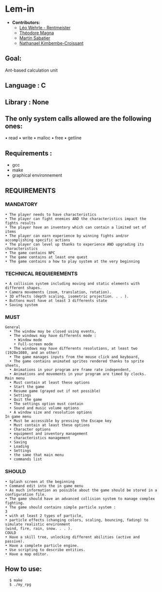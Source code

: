 # Lem-in
- **Contributors:**
  - [Léo Wehrle - Rentmeister](https://github.com/leoWherle)
  - [Théodore Magna](https://github.com/TheodoreEpitech)
  - [Martin Sabatier](https://github.com/Nevi1)
  - [Nathanael Kimbembe-Croissant](https://github.com/Nathanael-Kimbembe)

## Goal:
  Ant-based calculation unit

## Language : C

## Library : None

## The only system calls allowed are the following ones:
• read
• write
• malloc
• free
• getline

## Requirements :
  - gcc
  - make
  - graphical environnement

## REQUIREMENTS
  ### MANDATORY
    • The player needs to have characteristics
    • The player can fight enemies AND the characteristics impact the fights results
    • The player have an inventory which can contain a limited set of items
    • The player can earn experience by winning fights and/or accomplishing specific actions
    • The player can level up thanks to experience AND upgrading its characteristics
    • The game contains NPC
    • The game contains at least one quest
    • The game contains a how to play system at the very beginning
  ### TECHNICAL REQUIEREMENTS
    • A collision system including moving and static elements with different shapes.
    • Camera movements (zoom, translation, rotation).
    • 3D effects (depth scaling, isometric projection. . . ).
    • Buttons must have at least 3 differents state
    • Saving system
  ### MUST
    General
      • The window may be closed using events,
      • The windows may have differents mode :
        • Window mode
        • Full-screen mode
      • The windows may have differents resolutions, at least two (1920x1080, and an other)
      • The game manages inputs from the mouse click and keyboard,
      • The game contains animated sprites rendered thanks to sprite sheets,
      • Animations in your program are frame rate independent,
      • Animations and movements in your program are timed by clocks.
    Main menu
      • Must contain at least these options
      • Start the game
      • Resume game (grayed out if not possible)
      • Settings
      • Quit the game
      • The settings option must contain
      • Sound and music volume options
      • A window size and resolution options
    In game menu
      • Must be accessible by pressing the Escape key
      • Must contain at least these options
      • Character options
      • equipment and inventory management
      • characteristics management
      • Saving
      • Loading
      • Settings
      • the same that main menu
      • commands list
  ### SHOULD
    • Splash screen at the beginning
    • Command edit into the in game menu
    • As much information as possible about the game should be stored in a configuration file.
    • The game should have an advanced collision system to manage complex fighting.
    • The game should contains simple particle system :
    3
    • with at least 2 types of particle,
    • particle effects (changing colors, scaling, bouncing, fading) to simulate realistic environment
    (wind, fire, rain, snow. . . ).
    COULD
    • Have a skill tree, unlocking different abilities (active and passive).
    • Have a complete particle engine.
    • Use scripting to describe entities.
    • Have a map editor.


## How to use:

```
  $ make
  $ ./my_rpg
```